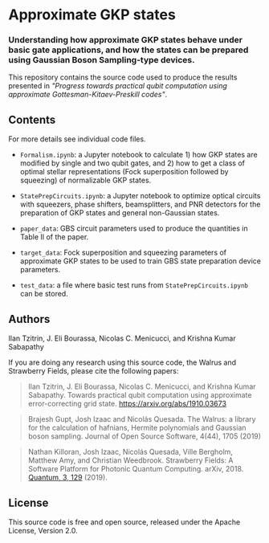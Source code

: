 # Approximate GKP states

### Understanding how approximate GKP states behave under basic gate applications, and how the states can be prepared using Gaussian Boson Sampling-type devices.


This repository contains the source code used to produce the results presented in *"Progress towards practical qubit computation using approximate Gottesman-Kitaev-Preskill codes"*.

## Contents

For more details see individual code files.

* `Formalism.ipynb`: a Jupyter notebook to calculate 1) how GKP states are modified by single and two qubit gates, and 2) how to get a class of optimal stellar representations (Fock superposition followed by squeezing) of normalizable GKP states.

* `StatePrepCircuits.ipynb`: a Jupyter notebook to optimize optical circuits with squeezers, phase shifters, beamsplitters, and PNR detectors for the preparation of GKP states and general non-Gaussian states.

* `paper_data`: GBS circuit parameters used to produce the quantities in Table II of the paper.

* `target_data`: Fock superposition and squeezing parameters of approximate GKP states to be used to train GBS state preparation device parameters.

* `test_data`: a file where basic test runs from `StatePrepCircuits.ipynb` can be stored.

## Authors

Ilan Tzitrin, J. Eli Bourassa, Nicolas C. Menicucci, and Krishna Kumar Sabapathy

If you are doing any research using this source code, the Walrus and Strawberry Fields, please cite the following papers:

> Ilan Tzitrin, J. Eli Bourassa, Nicolas C. Menicucci, and Krishna Kumar Sabapathy. Towards practical qubit computation using approximate error-correcting grid state. https://arxiv.org/abs/1910.03673

> Brajesh Gupt, Josh Izaac and Nicolás Quesada. The Walrus: a library for the calculation of hafnians, Hermite polynomials and Gaussian boson sampling. Journal of Open Source Software, 4(44), 1705 (2019)

> Nathan Killoran, Josh Izaac, Nicolás Quesada, Ville Bergholm, Matthew Amy, and Christian Weedbrook. Strawberry Fields: A Software Platform for Photonic Quantum Computing. arXiv, 2018. [Quantum, 3, 129](https://quantum-journal.org/papers/q-2019-03-11-129/) (2019).

## License

This source code is free and open source, released under the Apache License, Version 2.0.
